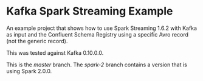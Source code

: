 # Kafka Spark Streaming Example

An example project that shows how to use Spark Streaming 1.6.2 with Kafka as input and the Confluent Schema Registry using a specific Avro record (not the generic record).

This was tested against Kafka 0.10.0.0.

This is the _master_ branch. The 
_spark-2_ branch contains a version that is using Spark 2.0.0.
